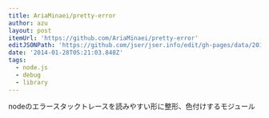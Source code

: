 ```yaml
---
title: AriaMinaei/pretty-error
author: azu
layout: post
itemUrl: 'https://github.com/AriaMinaei/pretty-error'
editJSONPath: 'https://github.com/jser/jser.info/edit/gh-pages/data/2014/01/index.json'
date: '2014-01-28T05:21:03.848Z'
tags:
  - node.js
  - debug
  - library
---
```

nodeのエラースタックトレースを読みやすい形に整形、色付けするモジュール
